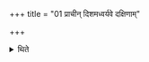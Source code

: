 +++
title = "01 प्राचीन् दिशमध्वर्यवे दक्षिणाम्"

+++

<details><summary>थिते</summary>

प्राचीं दिशमध्वर्यवे । दक्षिणां ब्रह्मणे । प्रतीचीं होत्रे । उदीचीमुद्गात्रे । यदन्यद्भूमेः पुरुषेभ्यश्च । अपि वा प्राचीं होत्रे । प्रतीचीमध्वर्यवे १
</details>
